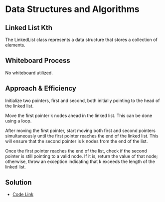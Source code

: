 # Data Structures and Algorithms

## Linked List Kth

The LinkedList class represents a data structure that stores a collection of elements.

## Whiteboard Process

No whiteboard utilized.

## Approach & Efficiency

Initialize two pointers, first and second, both initially pointing to the head of the linked list.

Move the first pointer k nodes ahead in the linked list. This can be done using a loop.

After moving the first pointer, start moving both first and second pointers simultaneously until the first pointer reaches the end of the linked list. This will ensure that the second pointer is k nodes from the end of the list.

Once the first pointer reaches the end of the list, check if the second pointer is still pointing to a valid node. If it is, return the value of that node; otherwise, throw an exception indicating that k exceeds the length of the linked list.

## Solution

- [Code Link](../linked-list-kth/index.js)

